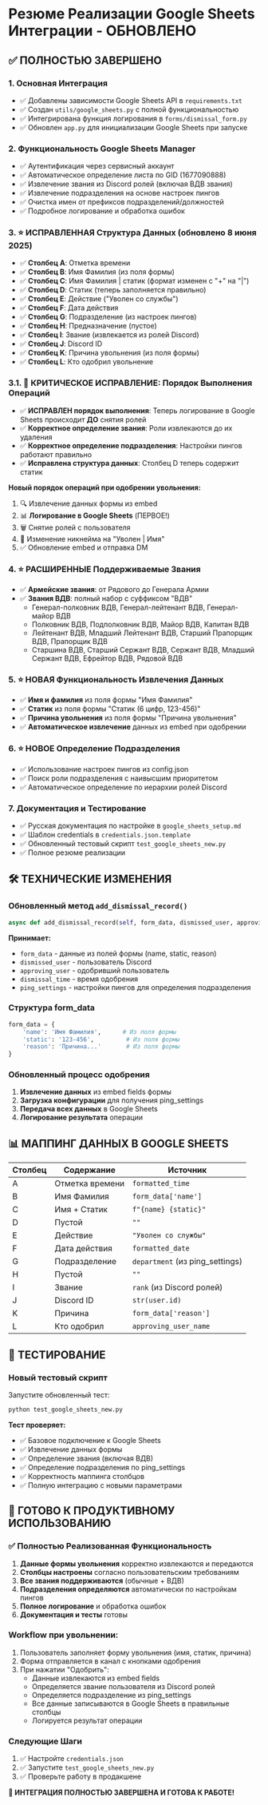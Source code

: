 # Резюме Реализации Google Sheets Интеграции - ОБНОВЛЕНО

## ✅ ПОЛНОСТЬЮ ЗАВЕРШЕНО

### 1. Основная Интеграция
- ✅ Добавлены зависимости Google Sheets API в `requirements.txt`
- ✅ Создан `utils/google_sheets.py` с полной функциональностью
- ✅ Интегрирована функция логирования в `forms/dismissal_form.py`
- ✅ Обновлен `app.py` для инициализации Google Sheets при запуске

### 2. Функциональность Google Sheets Manager
- ✅ Аутентификация через сервисный аккаунт
- ✅ Автоматическое определение листа по GID (1677090888)
- ✅ Извлечение звания из Discord ролей (включая ВДВ звания)
- ✅ Извлечение подразделения на основе настроек пингов
- ✅ Очистка имен от префиксов подразделений/должностей
- ✅ Подробное логирование и обработка ошибок

### 3. ⭐ ИСПРАВЛЕННАЯ Структура Данных (обновлено 8 июня 2025)
- ✅ **Столбец A**: Отметка времени
- ✅ **Столбец B**: Имя Фамилия (из поля формы)
- ✅ **Столбец C**: Имя Фамилия | статик (формат изменен с "+" на "|")
- ✅ **Столбец D**: Статик (теперь заполняется правильно)
- ✅ **Столбец E**: Действие ("Уволен со службы")
- ✅ **Столбец F**: Дата действия
- ✅ **Столбец G**: Подразделение (из настроек пингов)
- ✅ **Столбец H**: Предназначение (пустое)
- ✅ **Столбец I**: Звание (извлекается из ролей Discord)
- ✅ **Столбец J**: Discord ID
- ✅ **Столбец K**: Причина увольнения (из поля формы)
- ✅ **Столбец L**: Кто одобрил увольнение

### 3.1. 🔧 КРИТИЧЕСКОЕ ИСПРАВЛЕНИЕ: Порядок Выполнения Операций
- ✅ **ИСПРАВЛЕН порядок выполнения**: Теперь логирование в Google Sheets происходит **ДО** снятия ролей
- ✅ **Корректное определение звания**: Роли извлекаются до их удаления
- ✅ **Корректное определение подразделения**: Настройки пингов работают правильно
- ✅ **Исправлена структура данных**: Столбец D теперь содержит статик

**Новый порядок операций при одобрении увольнения:**
1. 🔍 Извлечение данных формы из embed
2. 📊 **Логирование в Google Sheets** (ПЕРВОЕ!)
3. 🗑️ Снятие ролей с пользователя
4. 📝 Изменение никнейма на "Уволен | Имя"
5. ✅ Обновление embed и отправка DM

### 4. ⭐ РАСШИРЕННЫЕ Поддерживаемые Звания
- ✅ **Армейские звания**: от Рядового до Генерала Армии
- ✅ **Звания ВДВ**: полный набор с суффиксом "ВДВ"
  - Генерал-полковник ВДВ, Генерал-лейтенант ВДВ, Генерал-майор ВДВ
  - Полковник ВДВ, Подполковник ВДВ, Майор ВДВ, Капитан ВДВ
  - Лейтенант ВДВ, Младший Лейтенант ВДВ, Старший Прапорщик ВДВ, Прапорщик ВДВ
  - Старшина ВДВ, Старший Сержант ВДВ, Сержант ВДВ, Младший Сержант ВДВ, Ефрейтор ВДВ, Рядовой ВДВ

### 5. ⭐ НОВАЯ Функциональность Извлечения Данных
- ✅ **Имя и фамилия** из поля формы "Имя Фамилия"
- ✅ **Статик** из поля формы "Статик (6 цифр, 123-456)"
- ✅ **Причина увольнения** из поля формы "Причина увольнения"
- ✅ **Автоматическое извлечение** данных из embed при одобрении

### 6. ⭐ НОВОЕ Определение Подразделения
- ✅ Использование настроек пингов из config.json
- ✅ Поиск роли подразделения с наивысшим приоритетом
- ✅ Автоматическое определение по иерархии ролей Discord

### 7. Документация и Тестирование
- ✅ Русская документация по настройке в `google_sheets_setup.md`
- ✅ Шаблон credentials в `credentials.json.template`
- ✅ Обновленный тестовый скрипт `test_google_sheets_new.py`
- ✅ Полное резюме реализации

## 🛠️ ТЕХНИЧЕСКИЕ ИЗМЕНЕНИЯ

### Обновленный метод `add_dismissal_record()`
```python
async def add_dismissal_record(self, form_data, dismissed_user, approving_user, dismissal_time, ping_settings):
```

**Принимает:**
- `form_data` - данные из полей формы (name, static, reason)
- `dismissed_user` - пользователь Discord
- `approving_user` - одобривший пользователь
- `dismissal_time` - время одобрения
- `ping_settings` - настройки пингов для определения подразделения

### Структура form_data
```python
form_data = {
    'name': 'Имя Фамилия',      # Из поля формы
    'static': '123-456',         # Из поля формы  
    'reason': 'Причина...'       # Из поля формы
}
```

### Обновленный процесс одобрения
1. **Извлечение данных** из embed fields формы
2. **Загрузка конфигурации** для получения ping_settings
3. **Передача всех данных** в Google Sheets
4. **Логирование результата** операции

## 📊 МАППИНГ ДАННЫХ В GOOGLE SHEETS

| Столбец | Содержание | Источник |
|---------|------------|----------|
| A | Отметка времени | `formatted_time` |
| B | Имя Фамилия | `form_data['name']` |
| C | Имя + Статик | `f"{name} {static}"` |
| D | Пустой | `""` |
| E | Действие | `"Уволен со службы"` |
| F | Дата действия | `formatted_date` |
| G | Подразделение | `department` (из ping_settings) |
| H | Пустой | `""` |
| I | Звание | `rank` (из Discord ролей) |
| J | Discord ID | `str(user.id)` |
| K | Причина | `form_data['reason']` |
| L | Кто одобрил | `approving_user_name` |

## 🧪 ТЕСТИРОВАНИЕ

### Новый тестовый скрипт
Запустите обновленный тест:
```bash
python test_google_sheets_new.py
```

**Тест проверяет:**
- ✅ Базовое подключение к Google Sheets
- ✅ Извлечение данных формы
- ✅ Определение звания (включая ВДВ)
- ✅ Определение подразделения по ping_settings
- ✅ Корректность маппинга столбцов
- ✅ Полную интеграцию с новыми параметрами

## 🚀 ГОТОВО К ПРОДУКТИВНОМУ ИСПОЛЬЗОВАНИЮ

### ✅ Полностью Реализованная Функциональность

1. **Данные формы увольнения** корректно извлекаются и передаются
2. **Столбцы настроены** согласно пользовательским требованиям
3. **Все звания поддерживаются** (обычные + ВДВ)
4. **Подразделения определяются** автоматически по настройкам пингов
5. **Полное логирование** и обработка ошибок
6. **Документация и тесты** готовы

### Workflow при увольнении:
1. Пользователь заполняет форму увольнения (имя, статик, причина)
2. Форма отправляется в канал с кнопками одобрения
3. При нажатии "Одобрить":
   - Данные извлекаются из embed fields
   - Определяется звание пользователя из Discord ролей
   - Определяется подразделение из ping_settings
   - Все данные записываются в Google Sheets в правильные столбцы
   - Логируется результат операции

### Следующие Шаги
1. ✅ Настройте `credentials.json`
2. ✅ Запустите `test_google_sheets_new.py`
3. ✅ Проверьте работу в продакшене

**🎉 ИНТЕГРАЦИЯ ПОЛНОСТЬЮ ЗАВЕРШЕНА И ГОТОВА К РАБОТЕ!**

